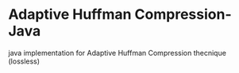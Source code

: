 # Adaptive Huffman Compression-Java
 java implementation for Adaptive Huffman Compression thecnique (lossless)
